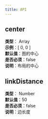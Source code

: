 ```yaml
---
title: API
---
```

## center
**类型**： Array<br />**示例**：[ 0, 0 ]<br />**默认值**：图的中心<br />**是否必须**：false<br />**说明**：布局的中心

## linkDistance
**类型**： Number<br />**默认值**：50<br />**是否必须**：false<br />**说明**：边长度